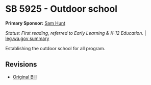 # SB 5925 - Outdoor school
**Primary Sponsor:** [Sam Hunt](/person/leg/sam.hunt.md)

*Status: First reading, referred to Early Learning & K-12 Education.* | [leg.wa.gov summary](https://app.leg.wa.gov/billsummary?BillNumber=5925&Year=2021)

Establishing the outdoor school for all program.

## Revisions
* [Original Bill](1/)